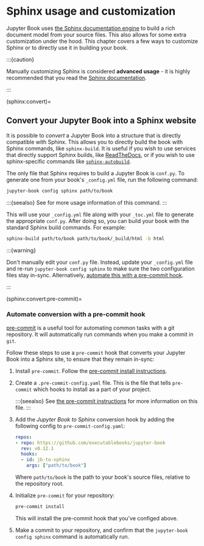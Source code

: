# Sphinx usage and customization

Jupyter Book uses [the Sphinx documentation engine](https://sphinx-doc.org) to build a rich document model from your source files.
This also allows for some extra customization under the hood.
This chapter covers a few ways to customize Sphinx or to directly use it in building your book.

:::{caution}

Manually customizing Sphinx is considered **advanced usage** - it is highly recommended that you read the [Sphinx documentation](https://sphinx-doc.org).

:::

(sphinx:convert)=
## Convert your Jupyter Book into a Sphinx website

It is possible to *convert* a Jupyter Book into a structure that is directly compatible with Sphinx.
This allows you to directly build the book with Sphinx commands, like `sphinx-build`.
It is useful if you wish to use services that directly support Sphinx builds, like [ReadTheDocs](https://readthedocs.org), or if you wish to use sphinx-specific commands like [`sphinx-autobuild`](https://github.com/executablebooks/sphinx-autobuild).

The only file that Sphinx requires to build a Jupyter Book is `conf.py`.
To generate one from your book's `_config.yml` file, run the following command:

```bash
jupyter-book config sphinx path/to/book
```

:::{seealso}
See [](/reference/cli.md) for more usage information of this command.
:::

This will use your `_config.yml` file along with your `_toc.yml` file to generate the appropriate `conf.py`.
After doing so, you can build your book with the standard Sphinx build commands.
For example:

```bash
sphinx-build path/to/book path/to/book/_build/html -b html
```

:::{warning}

Don't manually edit your `conf.py` file.
Instead, update your `_config.yml` file and re-run `jupyter-book config sphinx` to make sure the two configuration files stay in-sync.
Alternatively, [automate this with a pre-commit hook](sphinx:convert:pre-commit).

:::

(sphinx:convert:pre-commit)=
### Automate conversion with a pre-commit hook

[pre-commit](https://pre-commit.com/) is a useful tool for automating common tasks with a git repository.
It will automatically run commands when you make a commit in `git`.

Follow these steps to use a `pre-commit` hook that converts your Jupyter Book into a Sphinx site, to ensure that they remain in-sync:

1. Install `pre-commit`. Follow the [pre-commit install instructions](https://pre-commit.com/#install).
2. Create a `.pre-commit-config.yaml` file. This is the file that tells `pre-commit` which hooks to install as a part of your project.

   :::{seealso}
   See [the pre-commit instructions](https://pre-commit.com/#pre-commit-configyaml---hooks) for more information on this file.
   :::
3. Add the _Jupyter Book to Sphinx_ conversion hook by adding the following config to `pre-commit-config.yaml`:

   ```yaml
   repos:
   - repo: https://github.com/executablebooks/jupyter-book
     rev: v0.12.1
     hooks:
     - id: jb-to-sphinx
       args: ["path/to/book"]
   ```

   Where `path/to/book` is the path to your book's source files, relative to the repository root.
4. Initialize `pre-commit` for your repository:

   ```bash
   pre-commit install
   ```

   This will install the pre-commit hook that you've configed above.
5. Make a commit to your repository, and confirm that the `jupyter-book config sphinx` command is automatically run.
